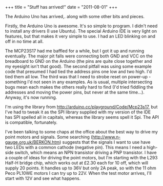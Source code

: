 +++
title = "Stuff has arrived!"
date = "2011-08-01"
+++

The Arduino Uno has arrived,. along with some other bits and pieces.

Firstly, the Arduino Uno is awesome. It's so simple to program. I didn't need to install any drivers (I use Ubuntu). The special Arduino IDE is very light on features, but that makes it very simple to use. I had an LED blinking on and off in no time at all.

The MCP23S17 had me baffled for a while, but I got it up and running eventually. The major pit falls were connecting both GND and VCC on the breadboard to GND on the Arduino (the pins are quite close together and my eyesight isn't that good). The second pitfall was using some example code that presumed I had tied the address pins one low and two high. I'd tied them all low. The third was that I need to strobe reset on power-up - something I'd not seen in any examples. As is usual, multiple intersecting bugs mean each makes the others really hard to find (I'd tried fiddling the addresses and moving the power pins, but never at the same time...). Anyway, it's now running.

I'm using the library from http://arduino.cc/playground/Code/Mcp23s17, but I've had to tweak it as the SPI library supplied with my version of the IDE has SPI spelled all in capitals, whereas the library seems spell it Spi. The API is compatible, fortunately.

I've been talking to some chaps at the office about the best way to drive my point motors and signals. Some searching (http://www.n-gauge.org.uk/BERKON.htm) suggests that the signals I want to use have two LEDs with a common cathode (negative pin). This means I need a high-side switch, which means an NPN transistor driving a PNP transistor. I have a couple of ideas for driving the point motors, but I'm starting with the L293 Half-H bridge chip, which works out at £2.30 each for 10 off, which will supply 20 points. It handles up to 36V but only 2A peak, so with the 11 ohm Peco PL10WE motors I can try up to 22V. When the test motor arrives, I'll start with 12V and see what happens.
